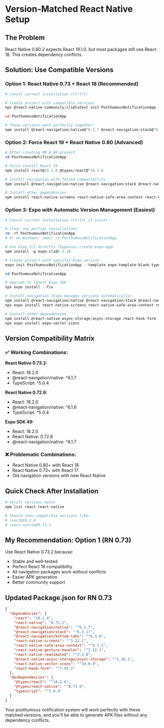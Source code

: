 # Version-Matched React Native Setup

## The Problem
React Native 0.80.2 expects React 19.1.0, but most packages still use React 18. This creates dependency conflicts.

## Solution: Use Compatible Versions

### Option 1: React Native 0.73 + React 18 (Recommended)
```powershell
# Cancel current installation (Ctrl+C)

# Create project with compatible versions
npx @react-native-community/cli@latest init PosthumousNotificationApp --template react-native-template-typescript@0.73.2

cd PosthumousNotificationApp

# These versions work perfectly together:
npm install @react-navigation/native@^6.1.7 @react-navigation/stack@^6.3.17 @react-navigation/bottom-tabs@^6.5.8 react-native-screens@^3.22.1 react-native-safe-area-context@^4.7.1 react-native-gesture-handler@^2.12.1 react-native-reanimated@^3.3.0 @react-native-async-storage/async-storage@^1.19.1 react-native-vector-icons@^10.0.0 react-hook-form@^7.45.2
```

### Option 2: Force React 19 + React Native 0.80 (Advanced)
```powershell
# After creating RN 0.80 project
cd PosthumousNotificationApp

# Force install React 19
npm install react@19.1.0 @types/react@^18.2.6

# Install navigation with forced compatibility
npm install @react-navigation/native @react-navigation/stack @react-navigation/bottom-tabs --force

# Install other dependencies
npm install react-native-screens react-native-safe-area-context react-native-gesture-handler react-native-reanimated @react-native-async-storage/async-storage react-native-vector-icons react-hook-form --force
```

### Option 3: Expo with Automatic Version Management (Easiest)
```powershell
# Cancel current installation (Ctrl+C if stuck)

# Clear any partial installations
rm -rf PosthumousNotificationApp
# Or on Windows: rmdir /s PosthumousNotificationApp

# Use Expo CLI directly (bypasses create-expo-app)
npm install -g expo-cli@6.3.10

# Create project with specific Expo version
expo init PosthumousNotificationApp --template expo-template-blank-typescript

cd PosthumousNotificationApp

# Upgrade to latest Expo SDK
npx expo install --fix

# Install navigation (Expo manages versions automatically)
npm install @react-navigation/native @react-navigation/stack @react-navigation/bottom-tabs
npx expo install react-native-screens react-native-safe-area-context react-native-gesture-handler react-native-reanimated

# Install other dependencies
npm install @react-native-async-storage/async-storage react-hook-form
npx expo install expo-vector-icons
```

## Version Compatibility Matrix

### ✅ Working Combinations:

**React Native 0.73.2:**
- React: 18.2.0
- @react-navigation/native: ^6.1.7
- TypeScript: ^5.0.4

**React Native 0.72.6:**
- React: 18.2.0
- @react-navigation/native: ^6.1.6
- TypeScript: ^5.0.4

**Expo SDK 49:**
- React: 18.2.0
- React Native: 0.72.6
- @react-navigation/native: ^6.1.7

### ❌ Problematic Combinations:
- React Native 0.80+ with React 18
- React Native 0.73+ with React 17
- Old navigation versions with new React Native

## Quick Check After Installation

```powershell
# Verify versions match
npm list react react-native

# Should show compatible versions like:
# react@18.2.0
# react-native@0.73.2
```

## My Recommendation: Option 1 (RN 0.73)

Use React Native 0.73.2 because:
- Stable and well-tested
- Perfect React 18 compatibility
- All navigation packages work without conflicts
- Easier APK generation
- Better community support

## Updated Package.json for RN 0.73

```json
{
  "dependencies": {
    "react": "18.2.0",
    "react-native": "0.73.2",
    "@react-navigation/native": "^6.1.7",
    "@react-navigation/stack": "^6.3.17",
    "@react-navigation/bottom-tabs": "^6.5.8",
    "react-native-screens": "^3.22.1",
    "react-native-safe-area-context": "^4.7.1",
    "react-native-gesture-handler": "^2.12.1",
    "react-native-reanimated": "^3.3.0",
    "@react-native-async-storage/async-storage": "^1.19.1",
    "react-native-vector-icons": "^10.0.0",
    "react-hook-form": "^7.45.2"
  },
  "devDependencies": {
    "@types/react": "^18.2.6",
    "@types/react-native": "^0.73.0",
    "typescript": "^5.0.4"
  }
}
```

Your posthumous notification system will work perfectly with these matched versions, and you'll be able to generate APK files without any dependency conflicts.